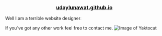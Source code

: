 <h3 align="center">
  <a href="https://udaylunawat.github.io/">udaylunawat.github.io</a>
</h3>


Well I am a terrible website designer:

If you've got any other work feel free to contact me.
![Image of Yaktocat](https://octodex.github.com/images/yaktocat.png)

